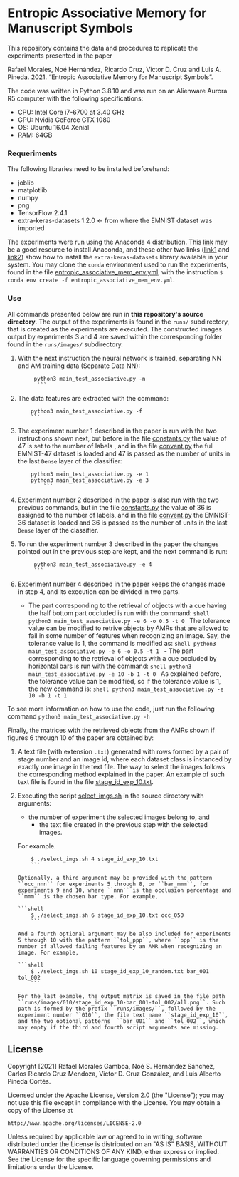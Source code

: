 # Entropic Associative Memory for Manuscript Symbols
This repository contains the data and procedures to replicate the experiments presented in the paper

Rafael Morales, Noé Hernández, Ricardo Cruz, Victor D. Cruz and Luis A. Pineda. 2021. “Entropic Associative Memory for Manuscript Symbols”.

The code was written in Python 3.8.10 and was run on an Alienware Aurora R5 computer with the following specifications:
* CPU: Intel Core i7-6700 at 3.40 GHz
* GPU: Nvidia GeForce GTX 1080
* OS: Ubuntu 16.04 Xenial
* RAM: 64GB

### Requeriments
The following libraries need to be installed beforehand:
* joblib
* matplotlib
* numpy
* png
* TensorFlow 2.4.1
* extra-keras-datasets 1.2.0 <- from where the EMNIST dataset was imported

The experiments were run using the Anaconda 4 distribution. This [link](https://www.osetc.com/en/how-to-install-anaconda-on-ubuntu-16-04-17-04-18-04.html) may be a good resource to install Anaconda, and these other two links ([link1](https://github.com/machinecurve/extra_keras_datasets#installation-procedure) and [link2](https://stackoverflow.com/a/43729857)) show how to install the ``extra-keras-datasets`` library available in your system. You may clone the ``conda`` environment used to run the experiments, found in the file [entropic_associative_mem_env.yml](https://github.com/eam-experiments/EMNIST/blob/main/entropic_associative_mem_env.yml), with the instruction ``$ conda env create -f entropic_associative_mem_env.yml``.


### Use

All commands presented below are run in **this repository's source directory**. The output of the experiments is found in the ``runs/`` subdirectory, that is created as the experiments are executed. The constructed images output by experiments 3 and 4 are saved within the corresponding folder found in the ``runs/images/`` subdirectory.

1. With the next instruction the neural network is trained, separating NN and AM training data (Separate Data NN):

    ```shell
         python3 main_test_associative.py -n
	      ```

1. The data features are extracted with the command:

    ```shell
        python3 main_test_associative.py -f
	    ```

1. The experiment number 1 described in the paper is run with the two instructions shown next, but before in the file [constants.py](https://github.com/eam-experiments/EMNIST/blob/main/constants.py) the value of 47 is set to the number of labels , and in the file [convent.py](https://github.com/eam-experiments/EMNIST/blob/main/convnet.py) the full EMNIST-47 dataset is loaded and 47 is passed as the number of units in the last ``Dense`` layer of the classifier:

    ```shell
        python3 main_test_associative.py -e 1
	    python3 main_test_associative.py -e 3
	        ```

1. Experiment number 2 described in the paper is also run with the two previous commands, but in the file [constants.py](https://github.com/eam-experiments/EMNIST/blob/main/constants.py) the value of 36 is assigned to the number of labels, and in the file [convent.py](https://github.com/eam-experiments/EMNIST/blob/main/convnet.py) the EMNIST-36 dataset is loaded and 36 is passed as the number of units in the last ``Dense`` layer of the classifier.

1. To run the experiment number 3 described in the paper the changes pointed out in the previous step are kept, and the next command is run:

    ```shell
         python3 main_test_associative.py -e 4
	     ```

1. Experiment number 4 described in the paper keeps the changes made in step 4, and its execution can be divided in two parts.
    - The part corresponding to the retrieval of objects with a cue having the half bottom part occluded is run with the command:
            ```shell
	            python3 main_test_associative.py -e 6 -o 0.5 -t 0
		            ```
			            The tolerance value can be modified to retrive objects by AMRs that are allowed to fail in some number of features when recognizing an image. Say, the tolerance value is 1, the command is modified as:
				            ```shell
					            python3 main_test_associative.py -e 6 -o 0.5 -t 1
						            ```
							        - The part corresponding to the retrieval of objects with a cue occluded by horizontal bars is run with the command:
								      ```shell
									    python3 main_test_associative.py -e 10 -b 1 -t 0
									            ```
										            As explained before, the tolerance value can be modified, so if the tolerance value is 1, the new command is:
											            ```shell
													    python3 main_test_associative.py -e 10 -b 1 -t 1
													            ```

To see more information on how to use the code, just run the following command ```python3 main_test_associative.py -h```

Finally, the matrices with the retrieved objects from the AMRs shown if figures 6 through 10 of the paper are obtained by:

1. A text file (with extension ``.txt``) generated with rows formed by a pair of stage number and an image id, where each dataset class is instanced by exactly one image in the text file. The way to select the images follows the corresponding method explained in the paper. An example of such text file is found in the file [stage_id_exp_10.txt](https://github.com/eam-experiments/EMNIST/blob/main/stage_id_exp_10.txt).
1. Executing the script [select_imgs.sh](https://github.com/eam-experiments/EMNIST/blob/main/select_imgs.sh) in the source directory with arguments:
    - the number of experiment the selected images belong to, and
        - the text file created in the previous step with the selected images.

    For example.

    ```shell
        $ ./select_imgs.sh 4 stage_id_exp_10.txt
	    ```

    Optionally, a third argument may be provided with the pattern ``occ_nnn`` for experiments 5 through 8, or ``bar_mmm``, for experiments 9 and 10, where ``nnn`` is the occlusion percentage and ``mmm`` is the chosen bar type. For example,

    ```shell
        $ ./select_imgs.sh 6 stage_id_exp_10.txt occ_050
	    ```

    And a fourth optional argument may be also included for experiments 5 through 10 with the pattern ``tol_ppp``, where ``ppp`` is the number of allowed failing features by an AMR when recognizing an image. For example,

    ```shell
        $ ./select_imgs.sh 10 stage_id_exp_10_random.txt bar_001 tol_002
	    ```

    For the last example, the output matrix is saved in the file path ``runs/images/010/stage_id_exp_10-bar_001-tol_002/all.png``. Such path is formed by the prefix ``runs/images/``, followed by the experiment number ``010``, the file text name ``stage_id_exp_10``, and the two optional patterns  ``bar_001`` and ``tol_002``, which may empty if the third and fourth script arguments are missing.

## License

Copyright [2021] Rafael Morales Gamboa, Noé S. Hernández Sánchez, Carlos Ricardo Cruz Mendoza, Victor D. Cruz González, and Luis Alberto Pineda Cortés.


Licensed under the Apache License, Version 2.0 (the "License");
you may not use this file except in compliance with the License.
You may obtain a copy of the License at

    http://www.apache.org/licenses/LICENSE-2.0

Unless required by applicable law or agreed to in writing, software
distributed under the License is distributed on an "AS IS" BASIS,
WITHOUT WARRANTIES OR CONDITIONS OF ANY KIND, either express or implied.
See the License for the specific language governing permissions and
limitations under the License.